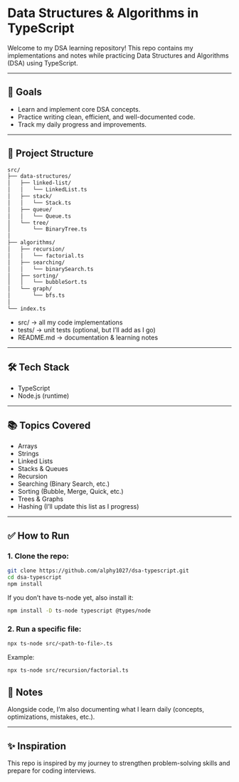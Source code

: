 # Data Structures & Algorithms in TypeScript

Welcome to my DSA learning repository!
This repo contains my implementations and notes while practicing Data Structures and Algorithms (DSA) using TypeScript.

---

## 🚀 Goals

- Learn and implement core DSA concepts.
- Practice writing clean, efficient, and well-documented code.
- Track my daily progress and improvements.

---

## 📂 Project Structure
```bash
src/
├── data-structures/
│   ├── linked-list/
│   │   └── LinkedList.ts
│   ├── stack/
│   │   └── Stack.ts
│   ├── queue/
│   │   └── Queue.ts
│   └── tree/
│       └── BinaryTree.ts
│
├── algorithms/
│   ├── recursion/
│   │   └── factorial.ts
│   ├── searching/
│   │   └── binarySearch.ts
│   ├── sorting/
│   │   └── bubbleSort.ts
│   └── graph/
│       └── bfs.ts
│
└── index.ts
```


- src/ → all my code implementations
- tests/ → unit tests (optional, but I’ll add as I go)
-  README.md → documentation & learning notes

---

## 🛠️ Tech Stack

- TypeScript
- Node.js (runtime)

---

## 📚 Topics Covered

- Arrays
- Strings
- Linked Lists
- Stacks & Queues
- Recursion
- Searching (Binary Search, etc.)
- Sorting (Bubble, Merge, Quick, etc.)
- Trees & Graphs
- Hashing
(I’ll update this list as I progress)

---

## ✅ How to Run

### 1. Clone the repo:
```bash
git clone https://github.com/alphy1027/dsa-typescript.git
cd dsa-typescript
npm install
```
If you don’t have ts-node yet, also install it:
```bash
npm install -D ts-node typescript @types/node
```
### 2. Run a specific file:
```bash
npx ts-node src/<path-to-file>.ts
```

Example:
```bash
npx ts-node src/recursion/factorial.ts
```

## 📖 Notes
Alongside code, I’m also documenting what I learn daily (concepts, optimizations, mistakes, etc.).

---

## ✨ Inspiration
This repo is inspired by my journey to strengthen problem-solving skills and prepare for coding interviews.
